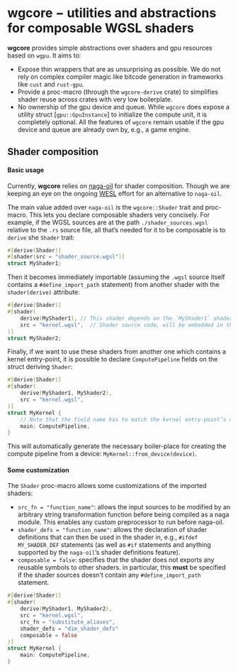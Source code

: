 # wgcore − utilities and abstractions for composable WGSL shaders

**wgcore** provides simple abstractions over shaders and gpu resources based on `wgpu`. It aims to:

- Expose thin wrappers that are as unsurprising as possible. We do not rely on complex compiler
  magic like bitcode generation in frameworks like `cust` and `rust-gpu`.
- Provide a proc-macro (through the `wgcore-derive` crate) to simplifies shader reuse across
  crates with very low boilerplate.
- No ownership of the gpu device and queue. While `wgcore` does expose a utility struct
  [`gpu::GpuInstance`] to initialize the compute unit, it is completely optional. All the features
  of `wgcore` remain usable if the gpu device and queue are already own by, e.g., a game engine.

## Shader composition

#### Basic usage

Currently, **wgcore** relies on [naga-oil](https://github.com/bevyengine/naga_oil) for shader
composition. Though we are keeping an eye on the ongoing [WESL](https://github.com/wgsl-tooling-wg)
effort for an alternative to `naga-oil`.

The main value added over `naga-oil` is the `wgcore::Shader` trait and proc-macro. This lets you
declare composable shaders very concisely. For example, if the WGSL sources are at the path
`./shader_sources.wgsl` relative to the `.rs` source file, all that’s needed for it to be composable
is to `derive` she `Shader` trait:

```rust .ignore
#[derive(Shader)]
#[shader(src = "shader_source.wgsl")]
struct MyShader1;
```

Then it becomes immediately importable (assuming the `.wgsl` source itself contains a
`#define_import_path` statement) from another shader with the `shader(derive)` attribute:

```rust .ignore
#[derive(Shader)]
#[shader(
    derive(MyShader1), // This shader depends on the `MyShader1` shader.
    src = "kernel.wgsl",  // Shader source code, will be embedded in the exe with `include_str!`.
)]
struct MyShader2;
```

Finally, if we want to use these shaders from another one which contains a kernel entry-point,
it is possible to declare `ComputePipeline` fields on the struct deriving `Shader`:

```rust .ignore
#[derive(Shader)]
#[shader(
    derive(MyShader1, MyShader2),
    src = "kernel.wgsl",
)]
struct MyKernel {
    // Note that the field name has to match the kernel entry-point’s name.
    main: ComputePipeline,
}
```

This will automatically generate the necessary boiler-place for creating the compute pipeline
from a device: `MyKernel::from_device(device)`.

#### Some customization

The `Shader` proc-macro allows some customizations of the imported shaders:

- `src_fn = "function_name"`: allows the input sources to be modified by an arbitrary string
  transformation function before being compiled as a naga module. This enables any custom
  preprocessor to run before naga-oil.
- `shader_defs = "function_name"`: allows the declaration of shader definitions that can then be
  used in the shader in, e.g., `#ifdef MY_SHADER_DEF` statements (as well as `#if` statements and
  anything supported by the `naga-oil`’s shader definitions feature).
- `composable = false`: specifies that the shader does not exports any reusable symbols to other
  shaders. in particular, this **must** be specified if the shader sources doesn’t contain any
  `#define_import_path` statement.

```rust .ignore
#[derive(Shader)]
#[shader(
    derive(MyShader1, MyShader2),
    src = "kernel.wgsl",
    src_fn = "substitute_aliases",
    shader_defs = "dim_shader_defs"
    composable = false
)]
struct MyKernel {
    main: ComputePipeline,
}